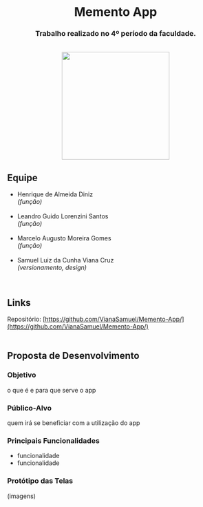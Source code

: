 <div align="center">
 
# Memento App
### Trabalho realizado no 4º período da faculdade.
<br>
 <img src="https://placehold.co/250" height="250"/>
 
</div>

## Equipe
- Henrique de Almeida Diniz<br> *(função)*<br><br>
- Leandro Guido Lorenzini Santos<br> *(função)*<br><br>
- Marcelo Augusto Moreira Gomes<br> *(função)*<br><br>
- Samuel Luiz da Cunha Viana Cruz<br>*(versionamento, design)*
<br>

## Links
Repositório: [https://github.com/VianaSamuel/Memento-App/](https://github.com/VianaSamuel/Memento-App/)
<br>
<br>

## Proposta de Desenvolvimento
### Objetivo
o que é e para que serve o app
### Público-Alvo
quem irá se beneficiar com a utilização do app
### Principais Funcionalidades
- funcionalidade
- funcionalidade
### Protótipo das Telas
(imagens)
